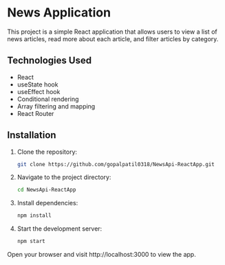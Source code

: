 # News Application

This project is a simple React application that allows users to view a list of news articles, read more about each article, and filter articles by category.

## Technologies Used
- React
- useState hook
- useEffect hook
- Conditional rendering
- Array filtering and mapping
- React Router

## Installation

1. Clone the repository:
    ```sh
   git clone https://github.com/gopalpatil0318/NewsApi-ReactApp.git

2. Navigate to the project directory:
    ```sh
    cd NewsApi-ReactApp

3. Install dependencies:
    ```sh
    npm install
4. Start the development server:
    ```sh
    npm start
Open your browser and visit http://localhost:3000 to view the app.